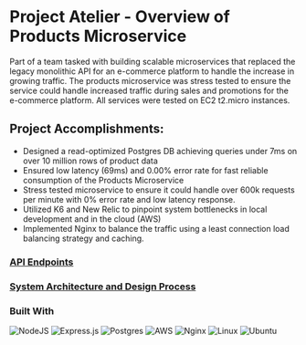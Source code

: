 # Project Atelier - Overview of Products Microservice

Part of a team tasked with building scalable microservices that replaced the legacy monolithic API for an e-commerce platform to handle the increase in growing traffic. 
The products microservice was stress tested to ensure the service could handle increased traffic during sales and promotions for the e-commerce platform. All services were tested on EC2 t2.micro instances.

## Project Accomplishments:
 
- Designed a read-optimized Postgres DB achieving queries under 7ms on over 10 million rows of product data
- Ensured low latency (69ms) and 0.00% error rate for fast reliable consumption of the Products Microservice
- Stress tested microservice to ensure it could handle over 600k requests per minute with 0% error rate and low latency response.
- Utilized K6 and New Relic to pinpoint system bottlenecks in local development and in the cloud (AWS)
- Implemented Nginx to balance the traffic using a least connection load balancing strategy and caching.

### [API Endpoints](https://github.com/hr-rfp55-tingle/Products-Service/blob/main/api-endpoints.md)

### [System Architecture and Design Process](https://github.com/LiberNovus/tdd-react-timer/blob/master/system-architecture-design.md)

### Built With 	
![NodeJS](https://img.shields.io/badge/node.js-6DA55F?style=for-the-badge&logo=node.js&logoColor=white)
![Express.js](https://img.shields.io/badge/express.js-%23404d59.svg?style=for-the-badge&logo=express&logoColor=%2361DAFB)
![Postgres](https://img.shields.io/badge/postgres-%23316192.svg?style=for-the-badge&logo=postgresql&logoColor=white)
![AWS](https://img.shields.io/badge/AWS-%23FF9900.svg?style=for-the-badge&logo=amazon-aws&logoColor=white)
![Nginx](https://img.shields.io/badge/nginx-%23009639.svg?style=for-the-badge&logo=nginx&logoColor=white)
![Linux](https://img.shields.io/badge/Linux-FCC624?style=for-the-badge&logo=linux&logoColor=black)
![Ubuntu](https://img.shields.io/badge/Ubuntu-E95420?style=for-the-badge&logo=ubuntu&logoColor=white)

